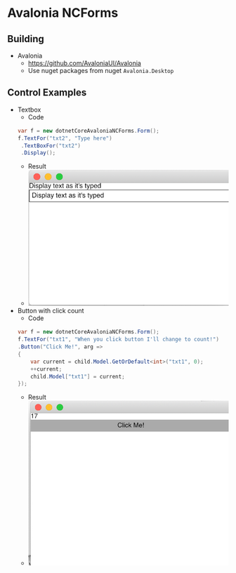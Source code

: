 # Avalonia NCForms

## Building
+ Avalonia
	+ https://github.com/AvaloniaUI/Avalonia
	+ Use nuget packages from nuget `Avalonia.Desktop`
				
## Control Examples

+ Textbox
	+ Code
	```c#
	var f = new dotnetCoreAvaloniaNCForms.Form();
	f.TextFor("txt2", "Type here")
     .TextBoxFor("txt2")
	 .Display();
	```
	+ Result
	+ ![](/assets/Screenshot_8_17_19__12_53_PM.png)
+ Button with click count
	+ Code
	```c#
	var f = new dotnetCoreAvaloniaNCForms.Form();
	f.TextFor("txt1", "When you click button I'll change to count!")
	.Button("Click Me!", arg =>
	{
		var current = child.Model.GetOrDefault<int>("txt1", 0);
		++current;
		child.Model["txt1"] = current;
	});
	```
	+ Result
	+ ![](/assets/201908170102PM.png)
